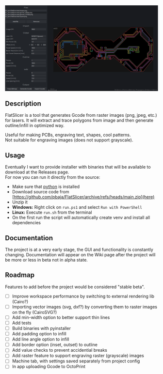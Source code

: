 <p align="center">
<img align="center" src="img/glowtie.png" alt="Screenshot">
</p>

## Description  
FlatSlicer is a tool that generates Gcode from raster images (png, jpeg, etc.) for lasers. It will extract and trace polygons from image and then generate outline/infill in optimized way.  
  
Useful for making PCBs, engraving text, shapes, cool patterns.  
Not suitable for engraving images (does not support grayscale).  
  
## Usage  
Eventually I want to provide installer with binaries that will be available to download at the Releases page.  
For now you can run it directly from the source:  
 - Make sure that [python](https://www.python.org/downloads/) is installed
 - Download source code from [https://github.com/pbaja/FlatSlicer/archive/refs/heads/main.zip](here)
 - Unzip it
 - **Windows:** Right click on `run.ps1` and select `Run with PowerShell`
 - **Linux:** Execute `run.sh` from the terminal
 - On the first run the script will automatically create venv and install all dependencies
  
## Documentation  
The project is at a very early stage, the GUI and functionality is constantly changing. Documentation will appear on the Wiki page after the project will be more or less in beta not in alpha state.  
  
## Roadmap  
Features to add before the project would be considered "stable beta".  
 - [ ] Improve workspace performance by switching to external rendering lib (Cairo?)
 - [ ] Importing vector images (svg, dxf?) by converting them to raster images on the fly (CairoSVG?)
 - [ ] Add min-width option to better support thin lines
 - [ ] Add tests
 - [ ] Build binaries with pyinstaller
 - [ ] Add padding option to infill
 - [ ] Add line angle option to infill
 - [ ] Add border option (inset, outset) to outline
 - [ ] Add value checks to prevent accidential breaks
 - [ ] Add raster feature to support engraving raster (grayscale) images
 - [ ] Machine tab, with settings saved separately from project config
 - [ ] In app uploading Gcode to OctoPrint